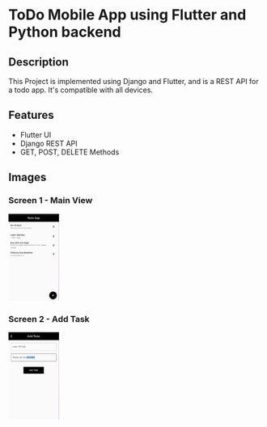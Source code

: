# ToDo Mobile App using Flutter and Python backend


## Description
This Project is implemented using Django and Flutter, and is a REST API for a todo app. It's compatible with all devices.

## Features
 - Flutter UI
 - Django REST API
 - GET, POST, DELETE Methods

## Images

### Screen 1 - Main View
<img src="imgs/todoapp_1.png" alt="drawing" width="100"/>

### Screen 2 - Add Task
<img src="imgs/todoapp_2.png" alt="drawing" width="100"/>

